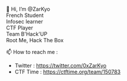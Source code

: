 👋 Hi, I’m @ZarKyo <br />
  French Student <br />
  Infosec learner <br />
  CTF Player <br />
  Team B'Hack'UP <br />
  Root Me, Hack The Box <br />
  
📫 How to reach me : 
- Twitter : https://twitter.com/0xZarKyo
- CTF Time : https://ctftime.org/team/150783

